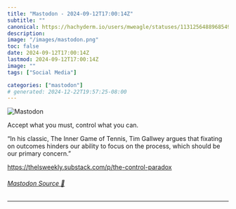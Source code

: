 ```yaml
---
title: "Mastodon - 2024-09-12T17:00:14Z"
subtitle: ""
canonical: https://hachyderm.io/users/mweagle/statuses/113125648896854946
description:
image: "/images/mastodon.png"
toc: false
date: 2024-09-12T17:00:14Z
lastmod: 2024-09-12T17:00:14Z
image: ""
tags: ["Social Media"]

categories: ["mastodon"]
# generated: 2024-12-22T19:57:25-08:00
---
```

![Mastodon](/images/mastodon.png)

<p>Accept what you must, control what you can. </p><p>“In his classic, The Inner Game of Tennis, Tim Gallwey argues that fixating on outcomes hinders our ability to focus on the process, which should be our primary concern.”</p><p><a href="https://thelsweekly.substack.com/p/the-control-paradox" target="_blank" rel="nofollow noopener noreferrer" translate="no"><span class="invisible">https://</span><span class="ellipsis">thelsweekly.substack.com/p/the</span><span class="invisible">-control-paradox</span></a></p>


###### [Mastodon Source 🐘](https://hachyderm.io/@mweagle/113125648896854946)

___
